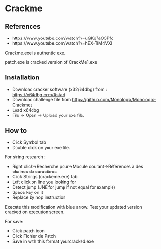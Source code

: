 # Crackme

## References

* <link> https://www.youtube.com/watch?v=uQKq7aO3Pfc </link>
* <link> https://www.youtube.com/watch?v=hEX-TIM4VXI </link>

<p>Crackme.exe is authentic exe. </p>
<p>patch.exe is cracked version of CrackMe1.exe</p>

## Installation 

* Download cracker software (x32/64dbg) from : <link> https://x64dbg.com/#start </link>
* Download challenge file from <link> https://github.com/Monologix/Monologix-Crackmes </link>
* Load x64dbg
* File -> Open -> Upload your exe file.

## How to 

* Click Symbol tab
* Double click on your exe file.

For string research : 
* Right click->Recherche pour->Module courant->Références à des chaines de caractères
* Click Strings (crackeme.exe) tab
* Left click on line you looking for
* Detect jump (JNE for jump if not equal for example)
* Space key on it 
* Replace by nop instruction 

Execute this modification with blue arrow. Test your updated version cracked on execution screen.

For save: 
* Click patch icon
* Click Fichier de Patch
* Save in with this format yourcracked.exe



